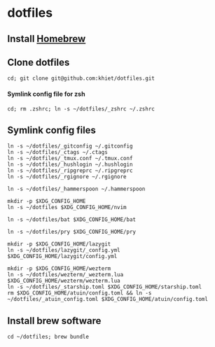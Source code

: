 # dotfiles

## Install [Homebrew](http://brew.sh/index.html)

## Clone dotfiles

```
cd; git clone git@github.com:khiet/dotfiles.git
```

#### Symlink config file for zsh

```
cd; rm .zshrc; ln -s ~/dotfiles/_zshrc ~/.zshrc
```

## Symlink config files

```
ln -s ~/dotfiles/_gitconfig ~/.gitconfig
ln -s ~/dotfiles/_ctags ~/.ctags
ln -s ~/dotfiles/_tmux.conf ~/.tmux.conf
ln -s ~/dotfiles/_hushlogin ~/.hushlogin
ln -s ~/dotfiles/_ripgreprc ~/.ripgreprc
ln -s ~/dotfiles/_rgignore ~/.rgignore

ln -s ~/dotfiles/_hammerspoon ~/.hammerspoon

mkdir -p $XDG_CONFIG_HOME
ln -s ~/dotfiles $XDG_CONFIG_HOME/nvim

ln -s ~/dotfiles/bat $XDG_CONFIG_HOME/bat

ln -s ~/dotfiles/pry $XDG_CONFIG_HOME/pry

mkdir -p $XDG_CONFIG_HOME/lazygit
ln -s ~/dotfiles/lazygit/_config.yml $XDG_CONFIG_HOME/lazygit/config.yml

mkdir -p $XDG_CONFIG_HOME/wezterm
ln -s ~/dotfiles/wezterm/_wezterm.lua $XDG_CONFIG_HOME/wezterm/wezterm.lua
ln -s ~/dotfiles/_starship.toml $XDG_CONFIG_HOME/starship.toml
rm $XDG_CONFIG_HOME/atuin/config.toml && ln -s ~/dotfiles/_atuin_config.toml $XDG_CONFIG_HOME/atuin/config.toml
```

## Install brew software

```
cd ~/dotfiles; brew bundle
```
